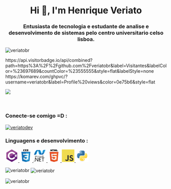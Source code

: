 <h1 align="center">Hi 👋, I'm Henrique Veriato</h1>
<h3 align="center">Entusiasta de tecnologia e estudante de analise e desenvolvimento de sistemas pelo centro universitario celso lisboa.</h3>

<p align="left"> <img src="[[https://komarev.com/ghpvc/?user,](https://komarev.com/ghpvc/?username=veriatobr&label=Profile%20views&color=0e75b6&style=flat)" alt="veriatobr" /> </p>
https://api.visitorbadge.io/api/combined?path=https%3A%2F%2Fgithub.com%2Fveriatobr&label=Visitantes&labelColor=%23697689&countColor=%23555555&style=flat&labelStyle=none
https://komarev.com/ghpvc/?username=veriatobr&label=Profile%20views&color=0e75b6&style=flat

<a href="https://visitorbadge.io/status?path=https%3A%2F%2Fgithub.com%2Fveriatobr"><img src="https://api.visitorbadge.io/api/combined?path=https%3A%2F%2Fgithub.com%2Fveriatobr&label=Visitantes&labelColor=%23697689&countColor=%23555555&style=flat&labelStyle=none" /></a>


<p align="left"> <a href="https://twitter.com/" target="blank"><img src="https://img.shields.io/twitter/follow/?logo=twitter&style=for-the-badge" alt="" /></a> </p>

<h3 align="left">Conecte-se comigo =D :</h3>
<p align="left">
<a href="https://linkedin.com/in/veriatodev" target="blank"><img align="center" src="https://raw.githubusercontent.com/rahuldkjain/github-profile-readme-generator/master/src/images/icons/Social/linked-in-alt.svg" alt="veriatodev" height="30" width="40" /></a>
</p>

<h3 align="left">Linguagens e desenvolvimento :</h3>
<p align="left"> <a href="https://www.w3schools.com/cs/" target="_blank" rel="noreferrer"> <img src="https://raw.githubusercontent.com/devicons/devicon/master/icons/csharp/csharp-original.svg" alt="csharp" width="40" height="40"/> </a> <a href="https://www.w3schools.com/css/" target="_blank" rel="noreferrer"> <img src="https://raw.githubusercontent.com/devicons/devicon/master/icons/css3/css3-original-wordmark.svg" alt="css3" width="40" height="40"/> </a> <a href="https://dotnet.microsoft.com/" target="_blank" rel="noreferrer"> <img src="https://raw.githubusercontent.com/devicons/devicon/master/icons/dot-net/dot-net-original-wordmark.svg" alt="dotnet" width="40" height="40"/> </a> <a href="https://www.w3.org/html/" target="_blank" rel="noreferrer"> <img src="https://raw.githubusercontent.com/devicons/devicon/master/icons/html5/html5-original-wordmark.svg" alt="html5" width="40" height="40"/> </a> <a href="https://developer.mozilla.org/en-US/docs/Web/JavaScript" target="_blank" rel="noreferrer"> <img src="https://raw.githubusercontent.com/devicons/devicon/master/icons/javascript/javascript-original.svg" alt="javascript" width="40" height="40"/> </a> <a href="https://www.python.org" target="_blank" rel="noreferrer"> <img src="https://raw.githubusercontent.com/devicons/devicon/master/icons/python/python-original.svg" alt="python" width="40" height="40"/> </a> </p>

<p><img align="left" src="https://github-readme-stats.vercel.app/api/top-langs?username=veriatobr&show_icons=true&locale=en&layout=compact" alt="veriatobr" /></p>

<p>&nbsp;<img align="center" src="https://github-readme-stats.vercel.app/api?username=veriatobr&show_icons=true&locale=en" alt="veriatobr" /></p>

<p><img align="center" src="https://github-readme-streak-stats.herokuapp.com/?user=veriatobr&" alt="veriatobr" /></p>
